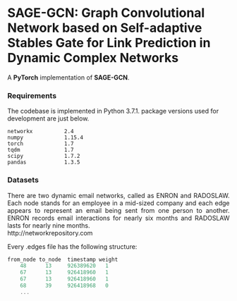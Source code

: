 SAGE-GCN: Graph Convolutional Network based on Self-adaptive Stables Gate for Link Prediction in Dynamic Complex Networks
============================================
A **PyTorch** implementation of **SAGE-GCN**. 



### Requirements
The codebase is implemented in Python 3.7.1. package versions used for development are just below.
```
networkx          2.4
numpy             1.15.4
torch             1.7
tqdm              1.7
scipy             1.7.2
pandas            1.3.5
```
### Datasets
<p align="justify">
There are two dynamic email networks, called as ENRON and RADOSLAW. Each node stands for an employee in a mid-sized company and each edge appears to represent an email being sent from one person to another. ENRON records email interactions for nearly six months and RADOSLAW lasts for nearly nine months.<br>
http://networkrepository.com
</p>


Every .edges file has the following structure:

```javascript
from_node to_node  timestamp weight
    48 		13 	   926389620   1
    67      13     926418960   1
    67      13     926418960   1
    68      39     926418968   0
    ...

